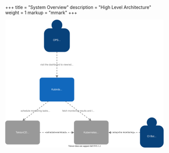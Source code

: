 +++
title = "System Overview"
description = "High Level Architecture"
weight = 1
markup = "mmark"
+++

![Systems Diagram](/img/docs/architecture/systems.svg)
